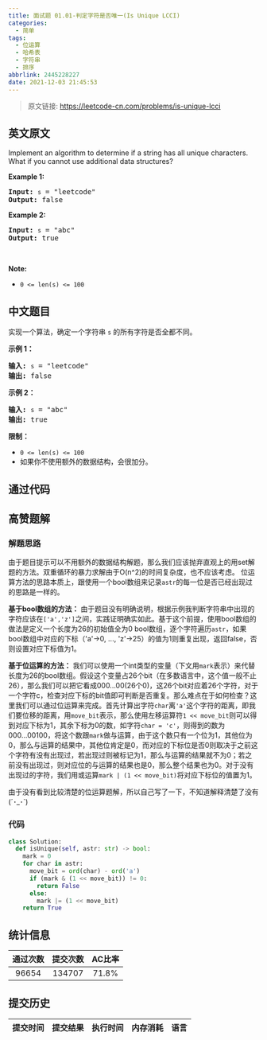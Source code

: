 ```yaml
---
title: 面试题 01.01-判定字符是否唯一(Is Unique LCCI)
categories:
  - 简单
tags:
  - 位运算
  - 哈希表
  - 字符串
  - 排序
abbrlink: 2445228227
date: 2021-12-03 21:45:53
---
```


> 原文链接: https://leetcode-cn.com/problems/is-unique-lcci


## 英文原文
<div><p>Implement an algorithm to determine if a string has all unique characters. What if you cannot use additional data structures?</p>

<p><strong>Example 1:</strong></p>

<pre>
<strong>Input: </strong><code>s</code> = &quot;leetcode&quot;
<strong>Output: </strong>false
</pre>

<p><strong>Example 2:</strong></p>

<pre>
<strong>Input: </strong><code>s</code> = &quot;abc&quot;
<strong>Output: </strong>true
</pre>

<p>&nbsp;</p>

<p><strong>Note:</strong></p>

<ul>
	<li><code>0 &lt;= len(s) &lt;= 100 </code></li>
</ul>
</div>

## 中文题目
<div><p>实现一个算法，确定一个字符串 <code>s</code> 的所有字符是否全都不同。</p>

<p><strong>示例 1：</strong></p>

<pre><strong>输入:</strong> <code>s</code> = &quot;leetcode&quot;
<strong>输出:</strong> false 
</pre>

<p><strong>示例 2：</strong></p>

<pre><strong>输入:</strong> <code>s</code> = &quot;abc&quot;
<strong>输出:</strong> true
</pre>

<p><strong>限制：</strong></p>
<ul>
	<li><code>0 <= len(s) <= 100 </code></li>
	<li>如果你不使用额外的数据结构，会很加分。</li>
</ul>
    </div>

## 通过代码
<RecoDemo>
</RecoDemo>


## 高赞题解
### 解题思路
由于题目提示可以不用额外的数据结构解题，那么我们应该抛弃直观上的用set解题的方法。双重循环的暴力求解由于O(n^2)的时间复杂度，也不应该考虑。
位运算方法的思路本质上，跟使用一个bool数组来记录```astr```的每一位是否已经出现过的思路是一样的。

**基于bool数组的方法：**
由于题目没有明确说明，根据示例我判断字符串中出现的字符应该在```['a','z']```之间，实践证明确实如此。基于这个前提，使用bool数组的做法是定义一个长度为26的初始值全为0 bool数组，逐个字符遍历```astr```，如果bool数组中对应的下标（'a'->0, ..., 'z'->25）的值为1则重复出现，返回false，否则设置对应下标值为1。

**基于位运算的方法：**
我们可以使用一个int类型的变量（下文用```mark```表示）来代替长度为26的bool数组。假设这个变量占26个bit（在多数语言中，这个值一般不止26），那么我们可以把它看成000...00(26个0)，这26个bit对应着26个字符，对于一个字符c，检查对应下标的bit值即可判断是否重复。那么难点在于如何检查？这里我们可以通过位运算来完成。首先计算出字符```char```离```'a'```这个字符的距离，即我们要位移的距离，用```move_bit```表示，那么使用左移运算符```1 << move_bit```则可以得到对应下标为1，其余下标为0的数，如字符```char = 'c'```，则得到的数为000...00100，将这个数跟```mark```做与运算，由于这个数只有一个位为1，其他位为0，那么与运算的结果中，其他位肯定是0，而对应的下标位是否0则取决于之前这个字符有没有出现过，若出现过则被标记为1，那么与运算的结果就不为0；若之前没有出现过，则对应位的与运算的结果也是0，那么整个结果也为0。对于没有出现过的字符，我们用或运算```mark | (1 << move_bit)```将对应下标位的值置为1。

由于没有看到比较清楚的位运算题解，所以自己写了一下，不知道解释清楚了没有(´･_･`)

### 代码

```python
class Solution:
  def isUnique(self, astr: str) -> bool:
    mark = 0
    for char in astr:
      move_bit = ord(char) - ord('a')
      if (mark & (1 << move_bit)) != 0:
        return False
      else:
        mark |= (1 << move_bit)
    return True
```

## 统计信息
| 通过次数 | 提交次数 | AC比率 |
| :------: | :------: | :------: |
|    96654    |    134707    |   71.8%   |

## 提交历史
| 提交时间 | 提交结果 | 执行时间 |  内存消耗  | 语言 |
| :------: | :------: | :------: | :--------: | :--------: |
